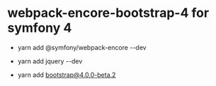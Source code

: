 # webpack-encore-bootstrap-4 for symfony 4

- yarn add @symfony/webpack-encore --dev

- yarn add jquery --dev
- yarn add bootstrap@4.0.0-beta.2
